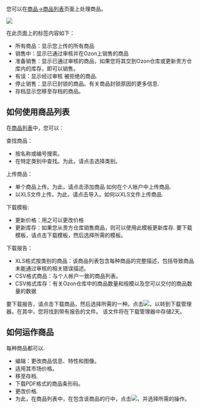 [//]: # (title: 商品运作)

您可以在[商品→商品列表](https://seller.ozon.ru/products)页面上处理商品。

![](spisok-tovarov.61244d4f.png)

在此页面上的标签内容如下：
- 所有商品：显示您上传的所有商品
- 销售中：显示已通过审核并在Ozon上销售的商品
- 准备销售：显示已通过审核的商品，如果您将其交到Ozon仓库或更新贵方仓库内的库存，即可以销售。
- 有误：显示经过审核 被拒绝的商品.
- 停止销售：显示已封锁的商品。有关商品封锁原因的更多信息.
- 存档显示您移至存档的商品。

## 如何使用商品列表

在[商品列表](https://seller.ozon.ru/products)中，您可以：

查找商品：
- 按名称或编号搜索。
- 在特定类别中查找。为此，请点击选择类别。

上传商品：
- 单个商品上传。为此，请点击添加商品 如何在个人帐户中上传商品.
- 以XLS文件上传。为此，请点击导入。如何以XLS文件上传商品.

下载模板:
- 更新价格：用之可以更改价格
- 更新库存：如果您从贵方仓库销售商品，则可以使用此模板更新库存.
  要下载模板，请点击下载模板，然后选择所需的模板。

下载报告：
- XLS格式按类别的商品：该商品列表包含每种商品的完整描述，包括导致商品未能通过审核的相关错误描述。
- CSV格式商品：与个人帐户一致的商品列表。
- CSV格式库存：有关Ozon仓库中的商品数量和规模以及您可以交付的商品数量的数据

要下载报告，请点击下载商品，然后选择所需的一种。点击![](icon_kebab.png)，以转到下载管理器。在其中，您将找到带有报告的文件。 该文件将在下载管理器中存储2天。

## 如何运作商品

每种商品都可以.
- 编辑：更改商品信息、特性和图像。
- 适用其市场价格。
- 移至存档.
- 下载PDF格式的商品条形码。
- 更改价格.
- 为此，在商品列表中，在包含该商品的行中，点击![](icon_kebab.png)，并选择所需的操作。